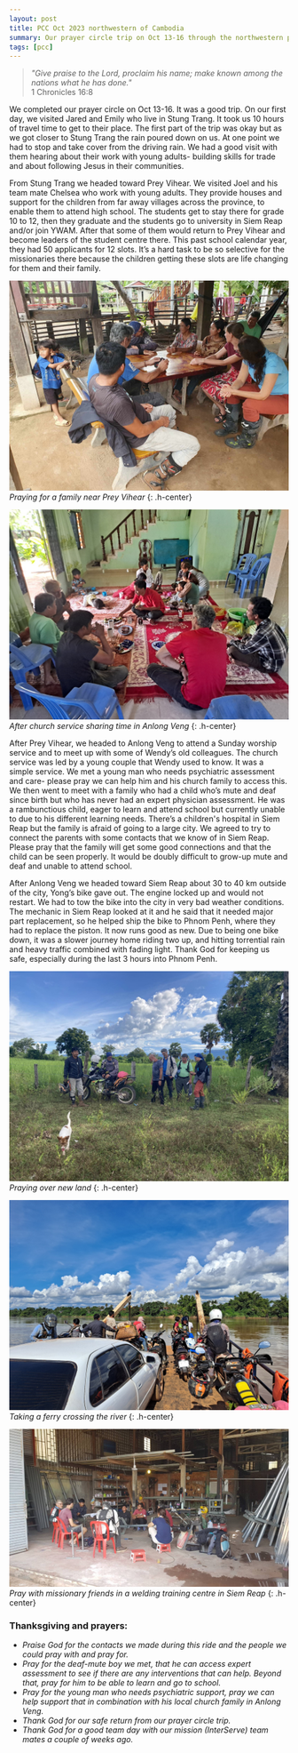 ```yaml
---
layout: post
title: PCC Oct 2023 northwestern of Cambodia
summary: Our prayer circle trip on Oct 13-16 through the northwestern part of the country.
tags: [pcc]
---
```


>*"Give praise to the Lord, proclaim his name; make known among the nations what he has done."*<br>1 Chronicles 16:8

We completed our prayer circle on Oct 13-16. It was a good trip. On our first day, we visited Jared and Emily who live in Stung Trang. It took us 10 hours of travel time to get to their place. The first part of the trip was okay but as we got closer to Stung Trang the rain poured down on us. At one point we had to stop and take cover from the driving rain. We had a good visit with them hearing about their work with young adults- building skills for trade and about following Jesus in their communities.

From Stung Trang we headed toward Prey Vihear. We visited Joel and his team mate Chelsea who work with young adults. They provide houses and support for the children from far away villages across the province, to enable them to attend high school. The students get to stay there for grade 10 to 12, then they graduate and the students go to university in Siem Reap and/or join YWAM. After that some of them would return to Prey Vihear and become leaders of the student centre there. This past school calendar year, they had 50 applicants for 12 slots. It’s a hard task to be so selective for the missionaries there because the children getting these slots are life changing for them and their family.

![Pray for family](/assets/images/2023-Nov/pray-for-family.jpg "Pray for family")
*Praying for a family near Prey Vihear*
{: .h-center}

![Church in Anlong Veng](/assets/images/2023-Nov/church-in-Anlong-Veng.jpg "Church in Anlong Veng")
*After church service sharing time in Anlong Veng*
{: .h-center}

After Prey Vihear, we headed to Anlong Veng to attend a Sunday worship service and to meet up with some of Wendy’s old colleagues. The church service was led by a young couple that Wendy used to know. It was a simple service. We met a young man who needs psychiatric assessment and care- please pray we can help him and his church family to access this. We then went to meet with a family who had a child who’s mute and deaf since birth but who has never had an expert physician assessment. He was a rambunctious child, eager to learn and attend school but currently unable to due to his different learning needs. There’s a children's hospital in Siem Reap but the family is afraid of going to a large city. We agreed to try to connect the parents with some contacts that we know of in Siem Reap. Please pray that the family will get some good connections and that the child can be seen properly. It would be doubly difficult to grow-up mute and deaf and unable to attend school.

After Anlong Veng we headed toward Siem Reap about 30 to 40 km outside of the city, Yong’s bike gave out. The engine locked up and would not restart. We had to tow the bike into the city in very bad weather conditions. The mechanic in Siem Reap looked at it and he said that it needed major part replacement, so he helped ship the bike to Phnom Penh, where they had to replace the piston. It now runs good as new. Due to being one bike down, it was a slower journey home riding two up, and hitting torrential rain and heavy traffic combined with fading light. Thank God for keeping us safe, especially during the last 3 hours into Phnom Penh.

![Pray over new land](/assets/images/2023-Nov/pray-over-new-land.jpg "Pray over new land")
*Praying over new land*
{: .h-center}

![Take a ferry](/assets/images/2023-Nov/take-a-ferry.jpg "Take a ferry")
*Taking a ferry crossing the river*
{: .h-center}

![Welding training center](/assets/images/2023-Nov/welding-training-center.jpg "Welding training center")
*Pray with missionary friends in a welding training centre in Siem Reap*
{: .h-center}

### Thanksgiving and prayers: ###
- *Praise God for the contacts we made during this ride and the people we could pray with and pray for.* 
- *Pray for the deaf-mute boy we met, that he can access expert assessment to see if there are any interventions that can help. Beyond that, pray for him to be able to learn and go to school.* 
- *Pray for the young man who needs psychiatric support, pray we can help support that in combination with his local church family in Anlong Veng.* 
- *Thank God for our safe return from our prayer circle trip.* 
- *Thank God for a good team day with our mission (InterServe) team mates a couple of weeks ago.*
